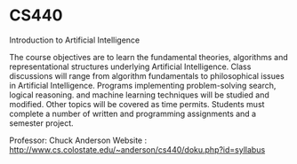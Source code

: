 # CS440
Introduction to Artificial Intelligence


The course objectives are to learn the fundamental theories, algorithms and representational structures underlying Artificial Intelligence. Class discussions will range from algorithm fundamentals to philosophical issues in Artificial Intelligence. Programs implementing problem-solving search, logical reasoning. and machine learning techniques will be studied and modified. Other topics will be covered as time permits. Students must complete a number of written and programming assignments and a semester project. 

Professor: Chuck Anderson
Website : http://www.cs.colostate.edu/~anderson/cs440/doku.php?id=syllabus
